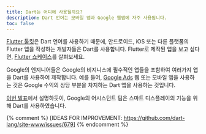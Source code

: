 ```yaml
---
title: Dart는 어디에 사용될까요?
description: Dart 언어는 모바일 앱과 Google 웹앱에 자주 사용됩니다.
toc: false
---
```


[Flutter 툴킷][Flutter]은 Dart 언어를 사용하기 때문에,
안드로이드, iOS 또는 다른 플랫폼의 Flutter 앱을 작성하는 개발자들은
Dart를 사용합니다.
Flutter로 제작된 앱을 보고 싶다면, [Flutter 쇼케이스][showcase]를 살펴보세요.

[Flutter]: {{site.flutter}}
[showcase]: {{site.flutter}}/showcase

Google의 엔지니어들은 Google의 비지니스에 필수적인 앱들을
포함하여 여러가지 앱을 Dart를 사용하여 제작합니다.
예를 들어, [Google Ads][] 웹 또는 모바일 앱을 사용하는 것은
Google 수익의 상당 부분을 차지하는 Dart 앱을 사용하는 것입니다.

[이번 발표][flutter-io19]에서 설명하듯이, Google의 어시스턴트 팀은 스마트 디스플레이의 기능을 위해 Dart를 사용하였습니다.

[Google Ads]: https://ads.google.com/getstarted
[flutter-io19]: https://developers.googleblog.com/2019/05/Flutter-io19.html

{% comment %}
[IDEAS FOR IMPROVEMENT: https://github.com/dart-lang/site-www/issues/679]
{% endcomment %}
